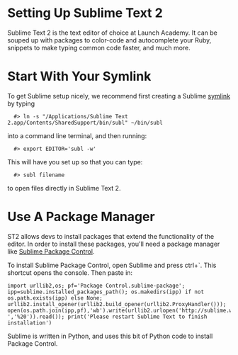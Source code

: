 Setting Up Sublime Text 2
========================

Sublime Text 2 is the text editor of choice at Launch Academy. It can be souped up with packages to color-code and autocomplete your Ruby, snippets to make typing common code faster, and much more.


Start With Your Symlink
========================
To get Sublime setup nicely, we recommend first creating a Sublime [symlink](https://github.com/brettshollenberger/codecabulary/blob/master/generalterms/symlink.md) by typing

```
  #> ln -s "/Applications/Sublime Text 2.app/Contents/SharedSupport/bin/subl" ~/bin/subl
```

into a command line terminal, and then running:

```
  #> export EDITOR='subl -w'
```

This will have you set up so that you can type:

```
  #> subl filename
```

to open files directly in Sublime Text 2.

Use A Package Manager
========================
ST2 allows devs to install packages that extend the functionality of the editor. In order to install these packages, you'll need a package manager like [Sublime Package Control](http://wbond.net/sublime_packages/package_control/installation).

To install Sublime Package Control, open Sublime and press ctrl+`. This shortcut opens the console. Then paste in:

```
import urllib2,os; pf='Package Control.sublime-package'; ipp=sublime.installed_packages_path(); os.makedirs(ipp) if not os.path.exists(ipp) else None; urllib2.install_opener(urllib2.build_opener(urllib2.ProxyHandler())); open(os.path.join(ipp,pf),'wb').write(urllib2.urlopen('http://sublime.wbond.net/'+pf.replace(' ','%20')).read()); print('Please restart Sublime Text to finish installation')
```

Sublime is written in Python, and uses this bit of Python code to install Package Control.




